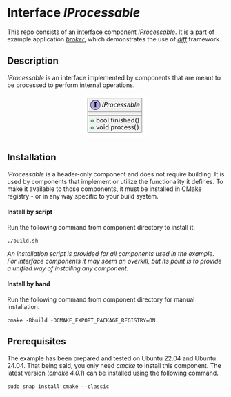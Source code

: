 # Interface *IProcessable*
This repo consists of an interface component *IProcessable*. It is a part of example application *[broker](https://github.com/slawomir-niespodziany/diff_broker)*, which demonstrates the use of *[diff](https://github.com/slawomir-niespodziany/diff)* framework. 

## Description
*IProcessable* is an interface implemented by components that are meant to be processed to perform internal operations.

<p align="center"><a href="include/IProcessable.h"><img src="img/IProcessable.png" alt="IProcessable interface"/></a></p>

## Installation
*IProcessable* is a header-only component and does not require building. It is used by components that implement or utilize the functionality it defines.
To make it available to those components, it must be installed in CMake registry - or in any way specific to your build system. 

#### Install by script
Run the following command from component directory to install it.
```
./build.sh
```
*An installation script is provided for all components used in the example. For interface components it may seem an overkill, but its point is to provide a unified way of installing any component.*

#### Install by hand
Run the following command from component directory for manual installation.
```
cmake -Bbuild -DCMAKE_EXPORT_PACKAGE_REGISTRY=ON
```

## Prerequisites
The example has been prepared and tested on Ubuntu 22.04 and Ubuntu 24.04. That being said, you only need *cmake* to install this component. The latest version (*cmake 4.0.1*) can be installed using the following command.
```
sudo snap install cmake --classic
```
